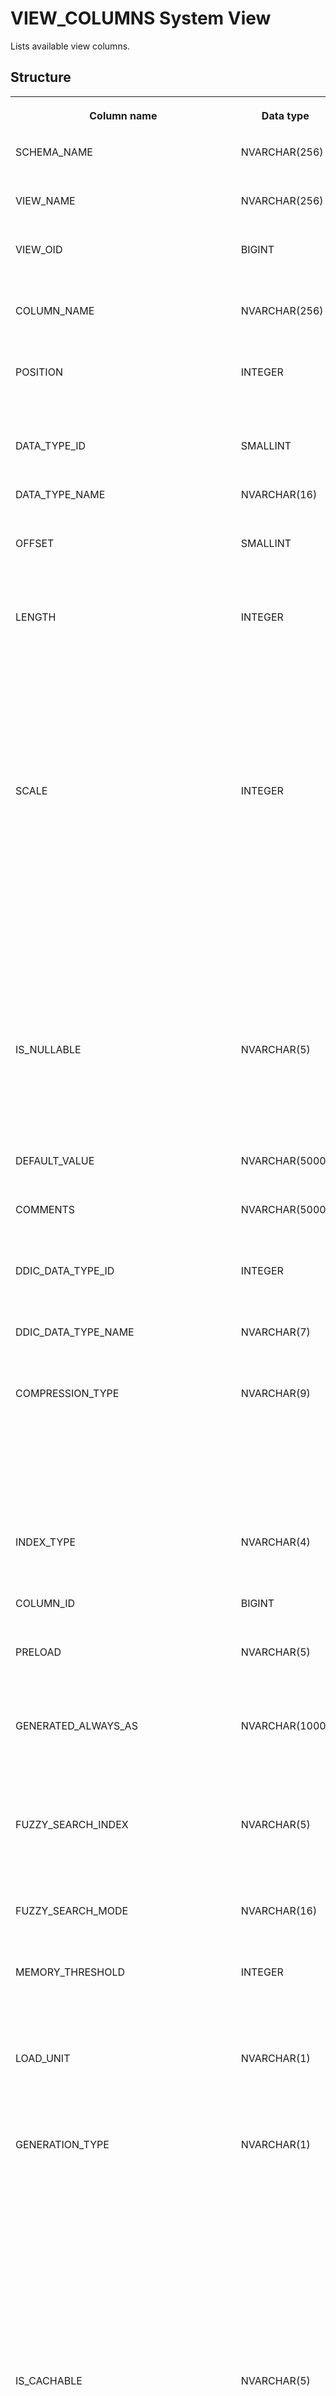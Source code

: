 <!-- loio21028f17751910149faef9996f9e43ea -->

# VIEW\_COLUMNS System View

Lists available view columns.



<a name="loio21028f17751910149faef9996f9e43ea___v_i_e_w__c_o_l_u_m_n_s_1struct_VIEW_COLUMNS"/>

## Structure


<table>
<tr>
<th valign="top">

Column name

</th>
<th valign="top">

Data type

</th>
<th valign="top">

Description

</th>
</tr>
<tr>
<td valign="top">

SCHEMA\_NAME

</td>
<td valign="top">

NVARCHAR\(256\)

</td>
<td valign="top">

Displays the schema name.

</td>
</tr>
<tr>
<td valign="top">

VIEW\_NAME

</td>
<td valign="top">

NVARCHAR\(256\)

</td>
<td valign="top">

Displays the view name.

</td>
</tr>
<tr>
<td valign="top">

VIEW\_OID

</td>
<td valign="top">

BIGINT

</td>
<td valign="top">

Displays the object ID of the view.

</td>
</tr>
<tr>
<td valign="top">

COLUMN\_NAME

</td>
<td valign="top">

NVARCHAR\(256\)

</td>
<td valign="top">

Displays the view column name.

</td>
</tr>
<tr>
<td valign="top">

POSITION

</td>
<td valign="top">

INTEGER

</td>
<td valign="top">

Displays the ordinal position of the view column.

</td>
</tr>
<tr>
<td valign="top">

DATA\_TYPE\_ID

</td>
<td valign="top">

SMALLINT

</td>
<td valign="top">

Displays the data type ID.

</td>
</tr>
<tr>
<td valign="top">

DATA\_TYPE\_NAME

</td>
<td valign="top">

NVARCHAR\(16\)

</td>
<td valign="top">

Displays the data type name.

</td>
</tr>
<tr>
<td valign="top">

OFFSET

</td>
<td valign="top">

SMALLINT

</td>
<td valign="top">

Displays the offset of the column in a record.

</td>
</tr>
<tr>
<td valign="top">

LENGTH

</td>
<td valign="top">

INTEGER

</td>
<td valign="top">

Displays the number of chars for character types; max number of digits for numeric types; number of chars for datetime types; and number of bytes for LOB types.

</td>
</tr>
<tr>
<td valign="top">

SCALE

</td>
<td valign="top">

INTEGER

</td>
<td valign="top">

Numeric types: Displays the maximum number of digits to the right of the decimal point.

Time, TIMESTAMP: defines the decimal digits as the number of digits to the right of the decimal point in the seconds component of the data.

</td>
</tr>
<tr>
<td valign="top">

IS\_NULLABLE

</td>
<td valign="top">

NVARCHAR\(5\)

</td>
<td valign="top">

Displays whether the column is allowed to accept a NULL value: TRUE/FALSE.

</td>
</tr>
<tr>
<td valign="top">

DEFAULT\_VALUE

</td>
<td valign="top">

NVARCHAR\(5000\)

</td>
<td valign="top">

Displays the default value.

</td>
</tr>
<tr>
<td valign="top">

COMMENTS

</td>
<td valign="top">

NVARCHAR\(5000\)

</td>
<td valign="top">

Displays the description for this column.

</td>
</tr>
<tr>
<td valign="top">

DDIC\_DATA\_TYPE\_ID

</td>
<td valign="top">

INTEGER

</td>
<td valign="top">

Displays the DDIC data type ID.

</td>
</tr>
<tr>
<td valign="top">

DDIC\_DATA\_TYPE\_NAME

</td>
<td valign="top">

NVARCHAR\(7\)

</td>
<td valign="top">

Displays the DDIC data type name.

</td>
</tr>
<tr>
<td valign="top">

COMPRESSION\_TYPE

</td>
<td valign="top">

NVARCHAR\(9\)

</td>
<td valign="top">

Displays the type of compression: NONE, DEFAULT, PREFIXED, SPARSE, CLUSTERED, INDIRECT or RLE.

</td>
</tr>
<tr>
<td valign="top">

INDEX\_TYPE

</td>
<td valign="top">

NVARCHAR\(4\)

</td>
<td valign="top">

Displays the type of index: NONE/FULL.

</td>
</tr>
<tr>
<td valign="top">

COLUMN\_ID

</td>
<td valign="top">

BIGINT

</td>
<td valign="top">

Displays the ID of the column.

</td>
</tr>
<tr>
<td valign="top">

PRELOAD

</td>
<td valign="top">

NVARCHAR\(5\)

</td>
<td valign="top">

Displays if the column is preloaded: TRUE/FALSE.

</td>
</tr>
<tr>
<td valign="top">

GENERATED\_ALWAYS\_AS

</td>
<td valign="top">

NVARCHAR\(1000\)

</td>
<td valign="top">

Displays the expression of the column created by GENERATED... AS.

</td>
</tr>
<tr>
<td valign="top">

FUZZY\_SEARCH\_INDEX

</td>
<td valign="top">

NVARCHAR\(5\)

</td>
<td valign="top">

Displays if the column has a fuzzy search index: TRUE/FALSE.

</td>
</tr>
<tr>
<td valign="top">

FUZZY\_SEARCH\_MODE

</td>
<td valign="top">

NVARCHAR\(16\)

</td>
<td valign="top">

Displays the fuzzy search mode.

</td>
</tr>
<tr>
<td valign="top">

MEMORY\_THRESHOLD

</td>
<td valign="top">

INTEGER

</td>
<td valign="top">

Displays the memory threshold in bytes for LOB types.

</td>
</tr>
<tr>
<td valign="top">

LOAD\_UNIT

</td>
<td valign="top">

NVARCHAR\(1\)

</td>
<td valign="top">

Displays the unit of column data loading: TABLE, COLUMN, or PAGE.

</td>
</tr>
<tr>
<td valign="top">

GENERATION\_TYPE

</td>
<td valign="top">

NVARCHAR\(1\)

</td>
<td valign="top">

Displays ALWAYS AS if the column is a generated column, ALWAYS AS IDENTITY or BY DEFAULT AS IDENTITY if the column is an identity column whose values are always generated or generated by default, and NULL otherwise

</td>
</tr>
<tr>
<td valign="top">

IS\_CACHABLE

</td>
<td valign="top">

NVARCHAR\(5\)

</td>
<td valign="top">

Displays whether the column is part of cached data: TRUE/FALSE

</td>
</tr>
<tr>
<td valign="top">

IS\_CACHE\_KEY

</td>
<td valign="top">

NVARCHAR\(5\)

</td>
<td valign="top">

Displays whether the column is part of the cache key: TRUE/FALSE.

</td>
</tr>
<tr>
<td valign="top">

ROW\_ORDER\_POSITION

</td>
<td valign="top">

NVARCHAR\(1\)

</td>
<td valign="top">

Displays the row order position.

</td>
</tr>
<tr>
<td valign="top">

IS\_HIDDEN

</td>
<td valign="top">

NVARCHAR\(5\)

</td>
<td valign="top">

Displays whether the specified column is hidden: TRUE/FALSE.

</td>
</tr>
<tr>
<td valign="top">

IS\_MASKED

</td>
<td valign="top">

NVARCHAR\(5\)

</td>
<td valign="top">

Displays whether the column is masked: TRUE/FALSE.

</td>
</tr>
<tr>
<td valign="top">

MASK\_EXPRESSION

</td>
<td valign="top">

NVARCHAR\(5000\)

</td>
<td valign="top">

Displays the mask expression \(only visible to users with the CATALOG READ or the SELECT METADATA privilege on the schema, or who own the view or schema\).

</td>
</tr>
<tr>
<td valign="top">

CLIENTSIDE\_ENCRYPTION\_STATUS

</td>
<td valign="top">

NVARCHAR\(16\)

</td>
<td valign="top">

For internal use only.

</td>
</tr>
<tr>
<td valign="top">

CLIENTSIDE\_ENCRYPTION\_COLUMN\_KEY\_ID

</td>
<td valign="top">

NVARCHAR\(32\)

</td>
<td valign="top">

For internal use only.

</td>
</tr>
<tr>
<td valign="top">

CLIENTSIDE\_ENCRYPTION\_MODE

</td>
<td valign="top">

NVARCHAR\(16\)

</td>
<td valign="top">

For internal use only.

Displays the encryption mode. Possible values are RANDOM, DETERMINISTIC, or NULL \(not encrypted\).

</td>
</tr>
<tr>
<td valign="top">

PERSISTENT\_MEMORY

</td>
<td valign="top">

NVARCHAR\(1\)

</td>
<td valign="top">

For internal use only.

</td>
</tr>
<tr>
<td valign="top">

NUMA\_NODE\_INDEXES

</td>
<td valign="top">

NVARCHAR\(1\)

</td>
<td valign="top">

Displays the comma-separated list of ranges of user-specified logical NUMA node indexes.

</td>
</tr>
</table>



<a name="loio21028f17751910149faef9996f9e43ea__section_vjc_q11_fzb"/>

## Permissions

Unless otherwise specified, system views are available to all users granted the PUBLIC role. The data returned for each view is filtered according to the granted privileges of the user accessing a view. Users granted the CATALOG READ system privilege have unfiltered access to all system views and their data regardless of the PUBLIC role and privilege grants.

**Related Information**  


[VIEWS System View](views-system-view-2102bf2.md "Lists available views.")

[VIEW\_EXPRESSION\_MACROS System View](view-expression-macros-system-view-d163421.md "Describes the expression macros defined for views.")

[VIEW\_PARAMETERS System View](view-parameters-system-view-45b86e8.md "Provides information about view parameters.")

[CS\_VIEW\_COLUMNS System View](cs-view-columns-system-view-20a1288.md "Provides information about the columns defined for column store join views.")

[M\_TEMPORARY\_VIEW\_COLUMNS System View](../022-Monitoring-Views/m-temporary-view-columns-system-view-20c7e97.md "Provides information about temporary view columns.")

[M\_MONITOR\_COLUMNS System View](../022-Monitoring-Views/m-monitor-columns-system-view-20b54f6.md "All the columns in the monitoring views.")

[Column View Parameter Binding](https://help.sap.com/viewer/d1cb63c8dd8e4c35a0f18aef632687f0/2024_3_QRC/en-US/f1c17eb3a5b04f8b82d5908218e3fa68.html "") :arrow_upper_right:

